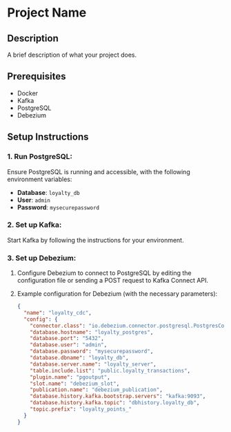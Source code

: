 # Project Name

## Description
A brief description of what your project does.

## Prerequisites
- Docker
- Kafka
- PostgreSQL
- Debezium

## Setup Instructions

### 1. Run PostgreSQL:
Ensure PostgreSQL is running and accessible, with the following environment variables:
- **Database**: `loyalty_db`
- **User**: `admin`
- **Password**: `mysecurepassword`

### 2. Set up Kafka:
Start Kafka by following the instructions for your environment.

### 3. Set up Debezium:
1. Configure Debezium to connect to PostgreSQL by editing the configuration file or sending a POST request to Kafka Connect API.

2. Example configuration for Debezium (with the necessary parameters):
   ```json
   {
     "name": "loyalty_cdc",
     "config": {
       "connector.class": "io.debezium.connector.postgresql.PostgresConnector",
       "database.hostname": "loyalty_postgres",
       "database.port": "5432",
       "database.user": "admin",
       "database.password": "mysecurepassword",
       "database.dbname": "loyalty_db",
       "database.server.name": "loyalty_server",
       "table.include.list": "public.loyalty_transactions",
       "plugin.name": "pgoutput",
       "slot.name": "debezium_slot",
       "publication.name": "debezium_publication",
       "database.history.kafka.bootstrap.servers": "kafka:9093",
       "database.history.kafka.topic": "dbhistory.loyalty_db",
       "topic.prefix": "loyalty_points_"
     }
   }
